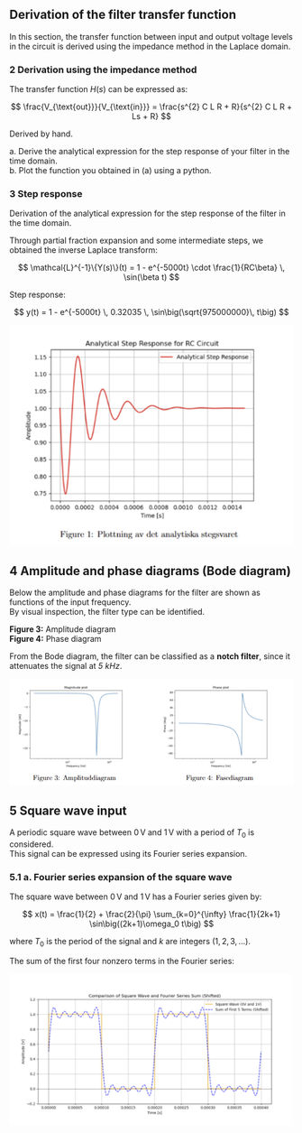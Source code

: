 ## Derivation of the filter transfer function

In this section, the transfer function between input and output voltage levels in the circuit is derived using the impedance method in the Laplace domain.

### 2 Derivation using the impedance method

The transfer function $H(s)$ can be expressed as:

$$
\frac{V_{\text{out}}}{V_{\text{in}}} = \frac{s^{2} C L R + R}{s^{2} C L R + Ls + R}
$$

Derived by hand.  

a. Derive the analytical expression for the step response of your filter in the time domain.  
b. Plot the function you obtained in (a) using a python. 


### 3 Step response

Derivation of the analytical expression for the step response of the filter in the time domain.

Through partial fraction expansion and some intermediate steps, we obtained the inverse Laplace transform:

$$
\mathcal{L}^{-1}\{Y(s)\}(t) 
= 1 - e^{-5000t} \cdot \frac{1}{RC\beta} \, \sin(\beta t)
$$

Step response: 

$$
y(t) = 1 - e^{-5000t} \, 0.32035 \, \sin\big(\sqrt{975000000}\, t\big)
$$

![Step response](assets/img/Analytical.png)

## 4 Amplitude and phase diagrams (Bode diagram)

Below the amplitude and phase diagrams for the filter are shown as functions of the input frequency.  
By visual inspection, the filter type can be identified.

**Figure 3:** Amplitude diagram  
**Figure 4:** Phase diagram  

From the Bode diagram, the filter can be classified as a **notch filter**, since it attenuates the signal at *5 kHz*.

![Bode diagram](assets/img/Bode.png)

## 5 Square wave input

A periodic square wave between $0 \, \text{V}$ and $1 \, \text{V}$ with a period of $T_0$ is considered.  
This signal can be expressed using its Fourier series expansion.

### 5.1 a. Fourier series expansion of the square wave

The square wave between $0 \, \text{V}$ and $1 \, \text{V}$ has a Fourier series given by:

$$
x(t) = \frac{1}{2} + \frac{2}{\pi} \sum_{k=0}^{\infty} \frac{1}{2k+1} \sin\big((2k+1)\omega_0 t\big)
$$

where $T_0$ is the period of the signal and $k$ are integers $(1, 2, 3, \ldots)$.

The sum of the first four nonzero terms in the Fourier series:  

![Fourier series](assets/img/FT.png)


